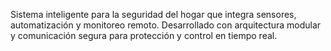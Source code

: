 Sistema inteligente para la seguridad del hogar que integra sensores, automatización y monitoreo remoto. Desarrollado con arquitectura modular y comunicación segura para protección y control en tiempo real.
